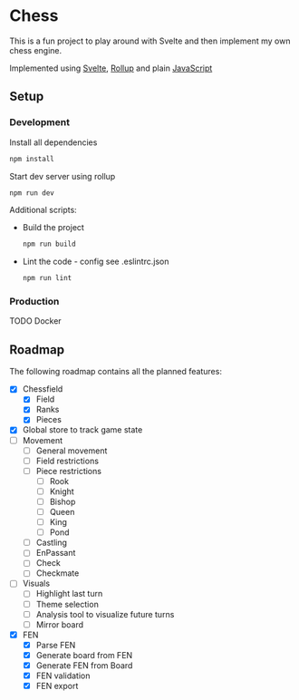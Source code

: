# Chess

This is a fun project to play around with Svelte and then implement my own chess engine.

Implemented using [Svelte](https://svelte.dev/), [Rollup](https://rollupjs.org/) and plain [JavaScript](https://www.javascript.com/)

## Setup

### Development

Install all dependencies

```bash
npm install
```

Start dev server using rollup

```bash
npm run dev
```

Additional scripts:

- Build the project
  ```bash
  npm run build
  ```
- Lint the code - config see .eslintrc.json
  ```bash
  npm run lint
  ```

### Production

TODO Docker

## Roadmap

The following roadmap contains all the planned features:

- [x] Chessfield
  - [x] Field
  - [x] Ranks
  - [x] Pieces
- [x] Global store to track game state
- [ ] Movement
  - [ ] General movement
  - [ ] Field restrictions
  - [ ] Piece restrictions
    - [ ] Rook
    - [ ] Knight
    - [ ] Bishop
    - [ ] Queen
    - [ ] King
    - [ ] Pond
  - [ ] Castling
  - [ ] EnPassant
  - [ ] Check
  - [ ] Checkmate
- [ ] Visuals
  - [ ] Highlight last turn
  - [ ] Theme selection
  - [ ] Analysis tool to visualize future turns
  - [ ] Mirror board
- [x] FEN
  - [x] Parse FEN
  - [x] Generate board from FEN
  - [x] Generate FEN from Board
  - [x] FEN validation
  - [x] FEN export

